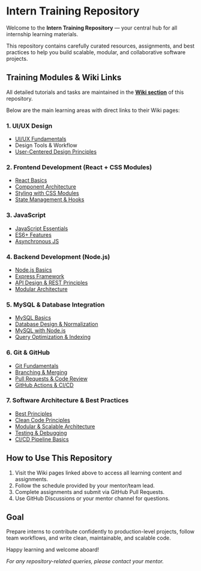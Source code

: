 # Intern Training Repository

Welcome to the **Intern Training Repository** — your central hub for all internship learning materials.

This repository contains carefully curated resources, assignments, and best practices to help you build scalable, modular, and collaborative software projects.


## Training Modules & Wiki Links

All detailed tutorials and tasks are maintained in the **[Wiki section](./wiki)** of this repository.

Below are the main learning areas with direct links to their Wiki pages:

### 1. UI/UX Design
- [UI/UX Fundamentals](https://github.com/jkcsoftwaresllp/sitp-25-resource/wiki/ui-ux)
- Design Tools & Workflow
- [User-Centered Design Principles](https://github.com/jkcsoftwaresllp/sitp-25-resource/wiki/user-centered-design)

### 2. Frontend Development (React + CSS Modules)
- [React Basics](https://github.com/jkcsoftwaresllp/sitp-25-resource/wiki/react)
- [Component Architecture](https://github.com/jkcsoftwaresllp/sitp-25-resource/wiki/react-components)
- [Styling with CSS Modules](https://github.com/jkcsoftwaresllp/sitp-25-resource/wiki/css-modules)
- [State Management & Hooks](https://github.com/jkcsoftwaresllp/sitp-25-resource/wiki/react-hooks)

### 3. JavaScript
- [JavaScript Essentials](https://github.com/jkcsoftwaresllp/sitp-25-resource/wiki/javascript)
- [ES6+ Features](https://github.com/jkcsoftwaresllp/sitp-25-resource/wiki/es6)
- [Asynchronous JS](https://github.com/jkcsoftwaresllp/sitp-25-resource/wiki/async-js)

### 4. Backend Development (Node.js)
- [Node.js Basics](https://github.com/jkcsoftwaresllp/sitp-25-resource/wiki/nodejs)
- [Express Framework](https://github.com/jkcsoftwaresllp/sitp-25-resource/wiki/express)
- [API Design & REST Principles](https://github.com/jkcsoftwaresllp/sitp-25-resource/wiki/api-design)
- [Modular Architecture](https://github.com/jkcsoftwaresllp/sitp-25-resource/wiki/nodejs-modules)

### 5. MySQL & Database Integration
- [MySQL Basics](https://github.com/jkcsoftwaresllp/sitp-25-resource/wiki/mysql)
- [Database Design & Normalization](https://github.com/jkcsoftwaresllp/sitp-25-resource/wiki/db-design)
- [MySQL with Node.js](https://github.com/jkcsoftwaresllp/sitp-25-resource/wiki/mysql-nodejs)
- [Query Optimization & Indexing](https://github.com/jkcsoftwaresllp/sitp-25-resource/wiki/query-optimization)

### 6. Git & GitHub
- [Git Fundamentals](https://github.com/jkcsoftwaresllp/sitp-25-resource/wiki/git-basics)
- [Branching & Merging](https://github.com/jkcsoftwaresllp/sitp-25-resource/wiki/git-branching)
- [Pull Requests & Code Review](https://github.com/jkcsoftwaresllp/sitp-25-resource/wiki/pull-requests)
- [GitHub Actions & CI/CD](https://github.com/jkcsoftwaresllp/sitp-25-resource/wiki/github-actions)

### 7. Software Architecture & Best Practices
- [Best Principles](https://github.com/jkcsoftwaresllp/sitp-25-resource/wiki/best-practice)
- [Clean Code Principles](https://github.com/jkcsoftwaresllp/sitp-25-resource/wiki/clean-code)
- [Modular & Scalable Architecture](https://github.com/jkcsoftwaresllp/sitp-25-resource/wiki/modular-architecture)
- [Testing & Debugging](https://github.com/jkcsoftwaresllp/sitp-25-resource/wiki/testing)
- [CI/CD Pipeline Basics](https://github.com/jkcsoftwaresllp/sitp-25-resource/wiki/ci-cd)


## How to Use This Repository

1. Visit the Wiki pages linked above to access all learning content and assignments.  
2. Follow the schedule provided by your mentor/team lead.  
3. Complete assignments and submit via GitHub Pull Requests.  
4. Use GitHub Discussions or your mentor channel for questions.

## Goal

Prepare interns to contribute confidently to production-level projects, follow team workflows, and write clean, maintainable, and scalable code.


Happy learning and welcome aboard!

*For any repository-related queries, please contact your mentor.*
